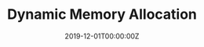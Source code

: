 ---
title: Dynamic Memory Allocation
summary: A basic dynamic memory management system which includes 2 types of vitualized heap allocation techniques.
tags:
- C
date: "2019-12-01T00:00:00Z"

# Optional external URL for project (replaces project detail page).
external_link: "https://github.com/mikethegoblin/Dynamic_memory_allocation"

image:
  caption:
  focal_point: Smart

links:
# - icon: twitter
#   icon_pack: fab
#   name: Follow
#   url: https://twitter.com/georgecushen
url_code: ""
url_pdf: ""
url_slides: ""
url_video: ""

# Slides (optional).
#   Associate this project with Markdown slides.
#   Simply enter your slide deck's filename without extension.
#   E.g. `slides = "example-slides"` references `content/slides/example-slides.md`.
#   Otherwise, set `slides = ""`.
# slides: example
---